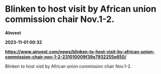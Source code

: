 # Blinken to host visit by African union commission chair Nov.1-2.
**AInvest**

**2023-11-01 00:32**

**https://www.ainvest.com/news/blinken-to-host-visit-by-african-union-commission-chair-nov-1-2-231010009f39e7932255e650/**

Blinken to host visit by African union commission chair Nov.1-2.